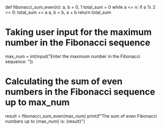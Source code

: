 def fibonacci_sum_even(n):
    a, b = 0, 1
    total_sum = 0
    while a <= n:
        if a % 2 == 0:
            total_sum += a
        a, b = b, a + b
    return total_sum

# Taking user input for the maximum number in the Fibonacci sequence
max_num = int(input("Enter the maximum number in the Fibonacci sequence: "))

# Calculating the sum of even numbers in the Fibonacci sequence up to max_num
result = fibonacci_sum_even(max_num)
print(f"The sum of even Fibonacci numbers up to {max_num} is: {result}")
